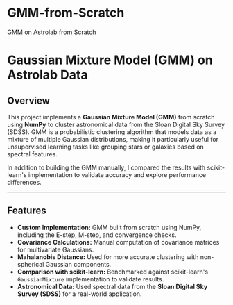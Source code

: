 # GMM-from-Scratch
GMM on Astrolab from Scratch
# Gaussian Mixture Model (GMM) on Astrolab Data

## Overview
This project implements a **Gaussian Mixture Model (GMM)** from scratch using **NumPy** to cluster astronomical data from the Sloan Digital Sky Survey (SDSS). GMM is a probabilistic clustering algorithm that models data as a mixture of multiple Gaussian distributions, making it particularly useful for unsupervised learning tasks like grouping stars or galaxies based on spectral features.

In addition to building the GMM manually, I compared the results with scikit-learn's implementation to validate accuracy and explore performance differences.

---

## Features
- **Custom Implementation:** GMM built from scratch using NumPy, including the E-step, M-step, and convergence checks.
- **Covariance Calculations:** Manual computation of covariance matrices for multivariate Gaussians.
- **Mahalanobis Distance:** Used for more accurate clustering with non-spherical Gaussian components.
- **Comparison with scikit-learn:** Benchmarked against scikit-learn's `GaussianMixture` implementation to validate results.
- **Astronomical Data:** Used spectral data from the **Sloan Digital Sky Survey (SDSS)** for a real-world application.
